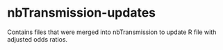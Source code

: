 # nbTransmission-updates
Contains files that were merged into nbTransmission to update R file with adjusted odds ratios. 
